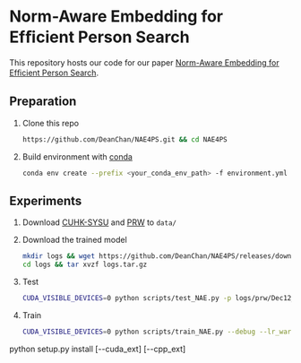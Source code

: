 # Norm-Aware Embedding for Efﬁcient Person Search

This repository hosts our code for our paper [Norm-Aware Embedding for Efﬁcient Person Search](http://openaccess.thecvf.com/content_CVPR_2020/papers/Chen_Norm-Aware_Embedding_for_Efficient_Person_Search_CVPR_2020_paper.pdf). 



## Preparation

1. Clone this repo

   ```bash
   https://github.com/DeanChan/NAE4PS.git && cd NAE4PS
   ```

2. Build environment with [conda](https://docs.anaconda.com/anaconda/install/linux/)

   ```bash
   conda env create --prefix <your_conda_env_path> -f environment.yml
   ```



## Experiments

1.  Download [CUHK-SYSU](https://github.com/ShuangLI59/person_search) and [PRW](https://github.com/liangzheng06/PRW-baseline) to `data/`

2. Download the trained model
   ```bash
   mkdir logs && wget https://github.com/DeanChan/NAE4PS/releases/download/v0.0.0/logs.tar.gz -P logs/ 
   cd logs && tar xvzf logs.tar.gz
   ```

3. Test
   ```bash
   CUDA_VISIBLE_DEVICES=0 python scripts/test_NAE.py -p logs/prw/Dec12_18-53-12_xuyue-PC
   ```
   
4. Train
   ```bash
   CUDA_VISIBLE_DEVICES=0 python scripts/train_NAE.py --debug --lr_warm_up -p ./logs/prw/ --batch_size 3 --nw 5 --w_RCNN_loss_bbox 10.0 --epochs 22 --lr 0.003
   ```
python setup.py install [--cuda_ext] [--cpp_ext]

